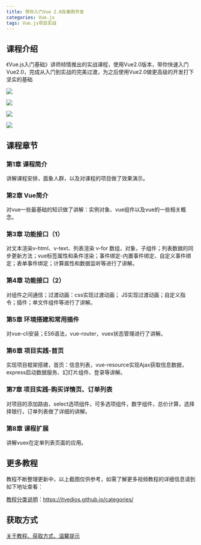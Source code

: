 ```yaml
---
title: 带你入门Vue 2.0及案例开发
categories: Vue.js
tags: Vue.js项目实战
---
```


## 课程介绍

《Vue.js入门基础》讲师倾情推出的实战课程，使用Vue2.0版本，带你快速入门Vue2.0，完成从入门到实战的完美过渡，为之后使用Vue2.0做更高级的开发打下坚实的基础

![](http://oqn6ggw87.bkt.clouddn.com/带你入门Vue2.0及案例开发1.png)

<!--more-->

![](http://oqn6ggw87.bkt.clouddn.com/带你入门Vue2.0及案例开发2.png)

![](http://oqn6ggw87.bkt.clouddn.com/带你入门Vue2.0及案例开发3.png)

![](http://oqn6ggw87.bkt.clouddn.com/带你入门Vue2.0及案例开发4.png)

## 课程章节

### 第1章 课程简介

讲解课程安排，面象人群，以及对课程的项目做了效果演示。

### 第2章 Vue简介

对vue一些最基础的知识做了讲解：实例对象、vue组件以及vue的一些相关概念。

### 第3章 功能接口（1）

对文本渲染v-html、v-text、列表渲染 v-for 数组，对象，子组件；列表数据的同步更新方法；vue标签属性和条件渲染；事件绑定-内置事件绑定、自定义事件绑定；表单事件绑定；计算属性和数据监听等进行了讲解。

### 第4章 功能接口（2）

对组件之间通信；过渡动画：css实现过渡动画； JS实现过渡动画；自定义指令；插件；单文件组件等进行了讲解。

### 第5章 环境搭建和常用插件

对vue-cli安装；ES6语法，vue-router，vuex状态管理进行了讲解。

### 第6章 项目实践-首页

实现项目框架搭建，首页：信息列表，vue-resource实现Ajax获取信息数据，express启动数据服务、幻灯片组件、登录等讲解。

### 第7章 项目实践-购买详情页、订单列表

对项目的添加路由，select选项组件，可多选项组件，数字组件，总价计算，选择择银行，订单列表做了详细的讲解。

### 第8章 课程扩展

讲解vuex在定单列表页面的应用。

## 更多教程

教程不断整理更新中，以上截图仅供参考，如需了解更多视频教程的详细信息请到如下地址查看：

[教程分类说明](https://itvedios.github.io/categories/)：<https://itvedios.github.io/categories/>

## 获取方式

[关于教程、获取方式、温馨提示](https://itvedios.github.io/about/)